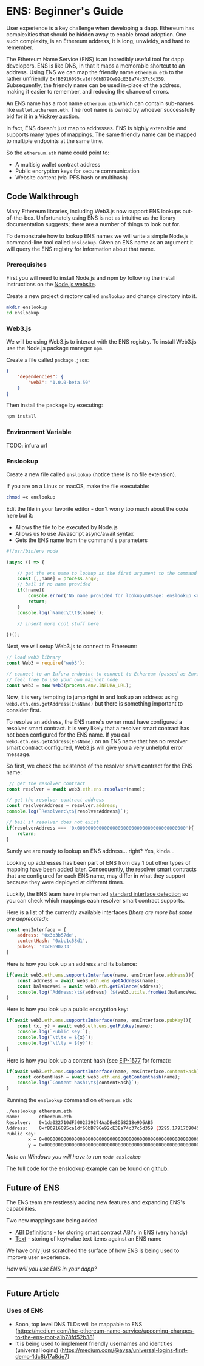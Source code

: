 # ENS: Beginner's Guide

User experience is a key challenge when developing a dapp. Ethereum has complexities that should be hidden away to enable broad adoption. One such complexity, is an Ethereum address, it is long, unwieldy, and hard to remember.

The Ethereum Name Service (ENS) is an incredibly useful tool for dapp developers. ENS is like DNS, in that it maps a memorable shortcut to an address. Using ENS we can map the friendly name `ethereum.eth` to the rather unfriendly `0xfB6916095ca1df60bB79Ce92cE3Ea74c37c5d359`. Subsequently, the friendly name can be used in-place of the address, making it easier to remember, and reducing the chance of errors. 

An ENS name has a root name `ethereum.eth` which can contain sub-names like `wallet.ethereum.eth`. The root name is owned by whoever successfully bid for it in a [Vickrey auction](https://medium.com/the-ethereum-name-service/a-beginners-guide-to-buying-an-ens-domain-3ccac2bdc770 "Vickrey auction").

In fact, ENS doesn't just map to addresses. ENS is highly extensible and supports many types of mappings. The same friendly name can be mapped to multiple endpoints at the same time. 

So the `ethereum.eth` name could point to:
- A multisig wallet contract address
- Public encryption keys for secure communication
- Website content (via IPFS hash or multihash)

## Code Walkthrough

Many Ethereum libraries, including Web3.js now support ENS lookups out-of-the-box. Unfortunately using ENS is not as intuitive as the library documentation suggests; there are a number of things to look out for.

To demonstrate how to lookup ENS names we will write a simple Node.js command-line tool called `enslookup`. Given an ENS name as an argument it will query the ENS registry for information about that name.

### Prerequisites

First you will need to install Node.js and npm by following the install instructions on the [Node.js website](https://nodejs.org/ "Node.js").

Create a new project directory called `enslookup` and change directory into it.

```bash
mkdir enslookup
cd enslookup
```

### Web3.js

We will be using Web3.js to interact with the ENS registry. To install Web3.js use the Node.js package manager `npm`.

Create a file called `package.json`:

```json
{
    "dependencies": {
        "web3": "1.0.0-beta.50"
    }
}
```

Then install the package by executing:

```bash
npm install
```

### Environment Variable

TODO: infura url

### Enslookup

Create a new file called `enslookup` (notice there is no file extension).

If you are on a Linux or macOS, make the file executable:
```bash
chmod +x enslookup
```

Edit the file in your favorite editor - don't worry too much about the code here but it:
 - Allows the file to be executed by Node.js
 - Allows us to use Javascript async/await syntax
 - Gets the ENS name from the command's parameters

```js
#!/usr/bin/env node

(async () => {

    // get the ens name to lookup as the first argument to the command
    const [,,name] = process.argv;
    // bail if no name provided
    if(!name){
        console.error('No name provided for lookup\nUsage: enslookup <name>')
        return;
    }
    console.log(`Name:\t\t${name}`);

    // insert more cool stuff here

})();
```

Next, we will setup Web3.js to connect to Ethereum:

```js
// load web3 library
const Web3 = require('web3');

// connect to an Infura endpoint to connect to Ethereum (passed as Environment Variable)
// feel free to use your own mainnet node
const web3 = new Web3(process.env.INFURA_URL);
```

Now, it is very tempting to jump right in and lookup an address using `web3.eth.ens.getAddress(EnsName)` but there is something important to consider first.

To resolve an address, the ENS name's owner must have configured a resolver smart contract. It is very likely that a resolver smart contract has not been configured for the ENS name. If you call `web3.eth.ens.getAddress(EnsName)` on an ENS name that has no resolver smart contract configured, Web3.js will give you a very unhelpful error message.

So first, we check the existence of the resolver smart contract for the ENS name:

```js
 // get the resolver contract 
const resolver = await web3.eth.ens.resolver(name);

// get the resolver contract address
const resolverAddress = resolver.address;
console.log(`Resolver:\t${resolverAddress}`);

// bail if resolver does not exist
if(resolverAddress === '0x0000000000000000000000000000000000000000'){
    return;
}
```

Surely we are ready to lookup an ENS address... right? Yes, kinda...

Looking up addresses has been part of ENS from day 1 but other types of mapping have been added later. Consequently, the resolver smart contracts that are configured for each ENS name, may differ in what they support because they were deployed at different times.

Luckily, the ENS team have implemented [standard interface detection](https://github.com/ethereum/EIPs/blob/master/EIPS/eip-165.md "ERC-165 - Standard Interface Detection") so you can check which mappings each resolver smart contract supports.

Here is a list of the currently available interfaces (*there are more but some are deprecated*):

```js
const ensInterface = {
    address: '0x3b3b57de',
    contentHash: '0xbc1c58d1',
    pubKey: '0xc8690233'
}
```

Here is how you look up an address and its balance:

```js
if(await web3.eth.ens.supportsInterface(name, ensInterface.address)){
    const address = await web3.eth.ens.getAddress(name);
    const balanceWei = await web3.eth.getBalance(address);
    console.log(`Address:\t${address} (${web3.utils.fromWei(balanceWei, 'ether')} ether)`);
}
```

Here is how you look up a public encryption key:

```js
if(await web3.eth.ens.supportsInterface(name, ensInterface.pubKey)){
    const {x, y} = await web3.eth.ens.getPubkey(name);
    console.log(`Public Key:`);
    console.log(`\t\tx = ${x}`);
    console.log(`\t\ty = ${y}`);
}   
```

Here is how you look up a content hash (see [EIP-1577](https://eips.ethereum.org/EIPS/eip-1577) for format):

```js
if(await web3.eth.ens.supportsInterface(name, ensInterface.contentHash)){
    const contentHash = await web3.eth.ens.getContenthash(name);
    console.log(`Content hash:\t${contentHash}`);
}
```

Running the `enslookup` command on `ethereum.eth`:

```bash
./enslookup ethereum.eth
Name:		ethereum.eth
Resolver:	0x1da022710dF5002339274AaDEe8D58218e9D6AB5
Address:	0xfB6916095ca1df60bB79Ce92cE3Ea74c37c5d359 (3295.179176904502385668 ether)
Public Key:
		x = 0x0000000000000000000000000000000000000000000000000000000000000000
		y = 0x0000000000000000000000000000000000000000000000000000000000000000
```
*Note on Windows you will have to run `node enslookup`*

The full code for the enslookup example can be found on [github]().

## Future of ENS

The ENS team are restlessly adding new features and expanding ENS's capabilities. 

Two new mappings are being added 
- [ABI Definitions](http://eips.ethereum.org/EIPS/eip-205) - for storing smart contract ABI's in ENS (very handy)
- [Text](http://eips.ethereum.org/EIPS/eip-634) - storing of key/value text items against an ENS name

We have only just scratched the surface of how ENS is being used to improve user experience.

*How will you use ENS in your dapp?*





----
## Future Article

### Uses of ENS

- Soon, top level DNS TLDs will be mappable to ENS (https://medium.com/the-ethereum-name-service/upcoming-changes-to-the-ens-root-a1b78fd52b38)
- It is being used to implement friendly usernames and identities (universal logins) (https://medium.com/@avsa/universal-logins-first-demo-1dc8b17a8de7)